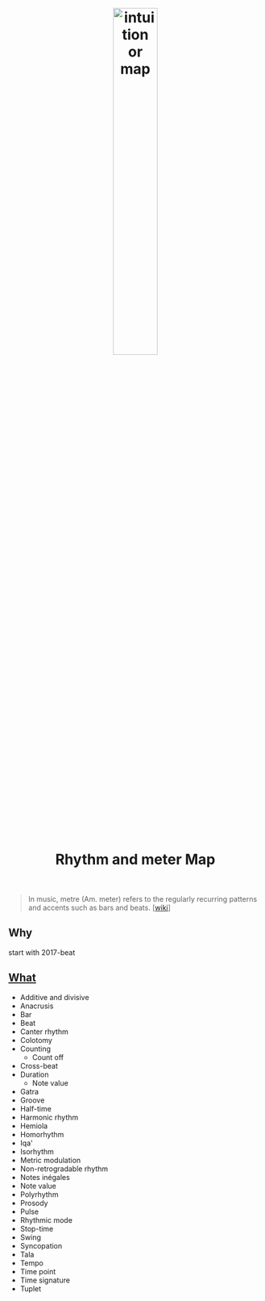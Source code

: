 <h1 align="center">
<br>
	<a href="https://www.wikiwand.com/en/Rhythm#/External_links">
  <img src="https://i.imgur.com/DyrpOOe.png" alt="intuition or map" width=42%">
  </a>
  <br><br>
Rhythm and meter Map
  <br><br>
</h1>

> In music, metre (Am. meter) refers to the regularly recurring patterns and accents such as bars and beats. [[wiki](https://www.wikiwand.com/en/Metre_(music))]

## Why 

start with 2017-beat


## [What](https://www.wikiwand.com/en/Rhythm#/External_links) 

* Additive and divisive
* Anacrusis
* Bar
* Beat
* Canter rhythm
* Colotomy
* Counting 
	* Count off
* Cross-beat
* Duration 
	* Note value
* Gatra
* Groove
* Half-time
* Harmonic rhythm
* Hemiola
* Homorhythm
* Iqa'
* Isorhythm
* Metric modulation
* Non-retrogradable rhythm
* Notes inégales
* Note value
* Polyrhythm
* Prosody
* Pulse
* Rhythmic mode
* Stop-time
* Swing
* Syncopation
* Tala
* Tempo
* Time point
* Time signature
* Tuplet
